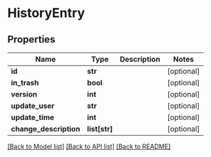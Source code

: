# HistoryEntry

## Properties
Name | Type | Description | Notes
------------ | ------------- | ------------- | -------------
**id** | **str** |  | [optional] 
**in_trash** | **bool** |  | [optional] 
**version** | **int** |  | [optional] 
**update_user** | **str** |  | [optional] 
**update_time** | **int** |  | [optional] 
**change_description** | **list[str]** |  | [optional] 

[[Back to Model list]](../README.md#documentation-for-models) [[Back to API list]](../README.md#documentation-for-api-endpoints) [[Back to README]](../README.md)


